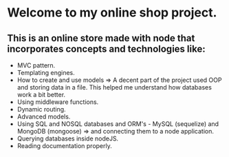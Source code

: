 # Welcome to my online shop project.

## This is an online store made with node that incorporates concepts and technologies like:

- MVC pattern.
- Templating engines.
- How to create and use models => A decent part of the project used OOP and storing data in a file. This helped me understand how databases work a bit better.
- Using middleware functions.
- Dynamic routing.
- Advanced models.
- Using SQL and NOSQL databases and ORM's - MySQL (sequelize) and MongoDB (mongoose) => and connecting them to a node application.
- Querying databases inside nodeJS.
- Reading documentation properly.
